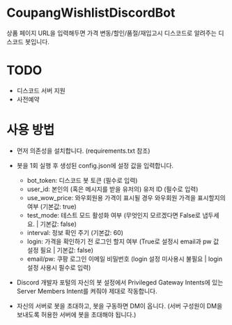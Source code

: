 # CoupangWishlistDiscordBot
상품 페이지 URL을 입력해두면 가격 변동/할인/품절/재입고시 디스코드로 알려주는 디스코드 봇입니다.

# TODO
* 디스코드 서버 지원
* 사전예약 

# 사용 방법
* 먼저 의존성을 설치합니다. (requirements.txt 참조)
* 봇을 1회 실행 후 생성된 config.json에 설정 값을 입력합니다.
  - bot_token: 디스코드 봇 토큰 (필수로 입력)
  - user_id: 본인의 (혹은 메시지를 받을 유저의) 유저 ID (필수로 입력)
  - use_wow_price: 와우회원용 가격이 표시될 경우 와우회원 가격을 표시할지의 여부 (기본값: true)
  - test_mode: 테스트 모드 활성화 여부 (무엇인지 모르겠다면 False로 냅두세요. | 기본값: false)
  - interval: 정보 확인 주기 (기본값: 60)
  - login: 가격을 확인하기 전 로그인 할지 여부 (True로 설정시 email과 pw 값 설정 필요 | 기본값: false)
  - email/pw: 쿠팡 로그인 이메일 비밀번호 (login 설정 미사용시 불필요 | login 설정 사용시 필수로 입력)
* Discord 개발자 포털의 자신의 봇 설정에서 Privileged Gateway Intents에 있는 Server Members Intent를 켜줘야 제대로 작동합니다.

* 자신의 서버로 봇을 초대하고, 봇을 구동하면 DM이 옵니다. (서버 구성원이 DM을 보내도록 허용한 서버에 봇을 초대해야 됩니다.)
